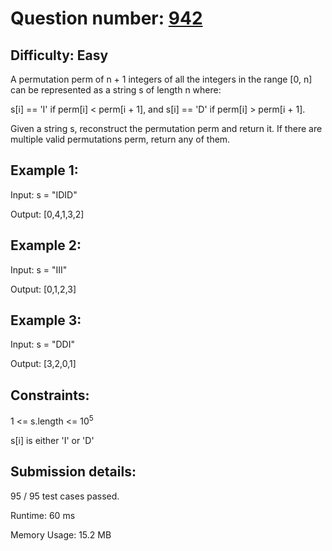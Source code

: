# Question number: [942](https://leetcode.com/problems/di-string-match/)

## Difficulty: Easy

A permutation perm of n + 1 integers of all the integers in the range [0, n] can be represented as a string s of length n where:

s[i] == 'I' if perm[i] < perm[i + 1], and
s[i] == 'D' if perm[i] > perm[i + 1].

Given a string s, reconstruct the permutation perm and return it. If there are multiple valid permutations perm, return any of them.


## Example 1:

Input: s = "IDID"

Output: [0,4,1,3,2]

## Example 2:

Input: s = "III"

Output: [0,1,2,3]

## Example 3:

Input: s = "DDI"

Output: [3,2,0,1]
 
## Constraints:

1 <= s.length <= 10<sup>5</sup>

s[i] is either 'I' or 'D'

## Submission details:

95 / 95 test cases passed.

Runtime: 60 ms

Memory Usage: 15.2 MB

